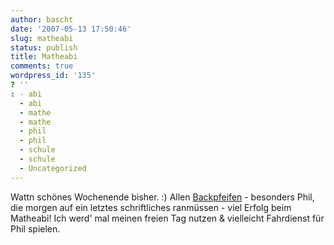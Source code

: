 ```yaml
---
author: bascht
date: '2007-05-13 17:50:46'
slug: matheabi
status: publish
title: Matheabi
comments: true
wordpress_id: '135'
? ''
: - abi
  - abi
  - mathe
  - mathe
  - phil
  - phil
  - schule
  - schule
  - Uncategorized
---
```


Wattn schönes Wochenende bisher. :) Allen
[Backpfeifen](http://www.backpfeife.co) - besonders Phil, die
morgen auf ein letztes schriftliches ranmüssen - viel Erfolg beim
Matheabi! Ich werd' mal meinen freien Tag nutzen & vielleicht
Fahrdienst für Phil spielen.


